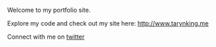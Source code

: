 Welcome to my portfolio site. 

Explore my code and check out my site here: http://www.tarynking.me

Connect with me on [twitter](https://www.twitter.com/iimkiing)
